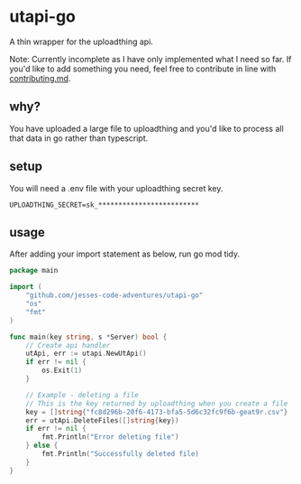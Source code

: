 # utapi-go

A thin wrapper for the uploadthing api.

Note: Currently incomplete as I have only implemented what I need so far. If you'd like to add something you need, feel free to contribute in line with [contributing.md](contributing.md).


## why?

You have uploaded a large file to uploadthing and you'd like to process all that data in go rather than typescript.

## setup

You will need a .env file with your uploadthing secret key.

```.env
UPLOADTHING_SECRET=sk_*************************
```

## usage

After adding your import statement as below, run go mod tidy.

```go
package main

import (
    "github.com/jesses-code-adventures/utapi-go"
    "os"
    "fmt"
)

func main(key string, s *Server) bool {
    // Create api handler
    utApi, err := utapi.NewUtApi()
    if err != nil {
        os.Exit(1)
    }

    // Example - deleting a file
    // This is the key returned by uploadthing when you create a file
    key = []string{"fc8d296b-20f6-4173-bfa5-5d6c32fc9f6b-geat9r.csv"}
    err = utApi.DeleteFiles([]string{key})
    if err != nil {
        fmt.Println("Error deleting file")
    } else {
        fmt.Println("Successfully deleted file)
    }
}
```

